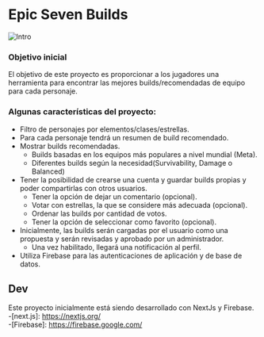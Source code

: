 # Epic Seven Builds

![Intro](https://github.com/GianGougeon/Epic7Builds/blob/main/Screenshots/Screenshot_1.png?raw=true)

### Objetivo inicial

El objetivo de este proyecto es proporcionar a los jugadores una herramienta para encontrar las mejores builds/recomendadas de equipo para cada personaje.


### Algunas características del proyecto:

- Filtro de personajes por elementos/clases/estrellas.
- Para cada personaje tendrá un resumen de build recomendado.
- Mostrar builds recomendadas.
  * Builds basadas en los equipos más populares a nivel mundial (Meta).
  * Diferentes builds según la necesidad(Survivability, Damage o Balanced)
- Tener la posibilidad de crearse una cuenta y guardar builds propias y poder compartirlas con otros usuarios.
    * Tener la opción de dejar un comentario (opcional).
    * Votar con estrellas, la que se considere más adecuada (opcional). 
    * Ordenar las builds por cantidad de votos.
    * Tener la opción de seleccionar como favorito (opcional).
- Inicialmente, las builds serán cargadas por el usuario como una propuesta y serán revisadas y aprobado por un administrador.
    * Una vez habilitado, llegará una notificación al perfil.
- Utiliza Firebase para las autenticaciones de aplicación y de base de datos.

## Dev

Este proyecto inicialmente está siendo desarrollado con NextJs y Firebase. <br/>
-[next.js]: https://nextjs.org/ <br/>
-[Firebase]: https://firebase.google.com/